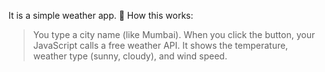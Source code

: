 It is a simple weather app.
🧠 How this works:
> You type a city name (like Mumbai).
> When you click the button, your JavaScript calls a free weather API.
> It shows the temperature, weather type (sunny, cloudy), and wind speed.
